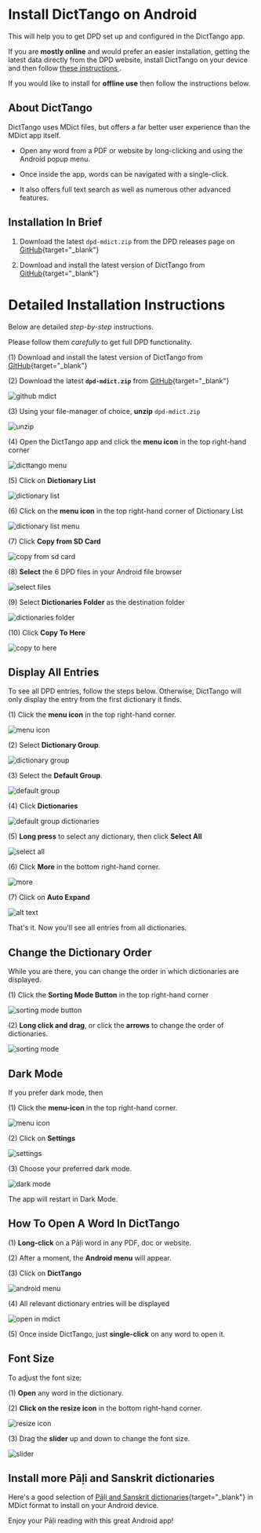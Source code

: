 # Install DictTango on Android

This will help you to get DPD set up and configured in the DictTango app.

If you are __mostly online__ and would prefer an easier installation, getting the latest data directly from the DPD website, install DictTango on your device and then follow [these instructions   ](../webapp/api_dicttango.md). 

If you would like to install for __offline use__ then follow the instructions below.

## About DictTango

DictTango uses MDict files, but offers a far better user experience than the MDict app itself.

- Open any word from a PDF or website by long-clicking and using the Android popup menu.

- Once inside the app, words can be navigated with a single-click.

- It also offers full text search as well as numerous other advanced features.

## Installation In Brief

1. Download the latest `dpd-mdict.zip` from the DPD releases page on [GitHub](https://github.com/digitalpalidictionary/dpd-db/releases/latest){target="_blank"}

2. Download and install the latest version of DictTango from [GitHub](https://github.com/Jimex/DictTango-Android/releases/latest){target="_blank"}

# Detailed Installation Instructions

Below are detailed *step-by-step* instructions. 

Please follow them *carefully* to get full DPD functionality. 

(1) Download and install the latest version of DictTango from [GitHub](https://github.com/Jimex/DictTango-Android/releases/latest){target="_blank"}

(2) Download the latest **`dpd-mdict.zip`** from [GitHub](https://github.com/digitalpalidictionary/dpd-db/releases/latest){target="_blank"}

![github mdict](../pics/dicttango2/0_github.png)

(3) Using your file-manager of choice, **unzip** `dpd-mdict.zip` 

![unzip](../pics/dicttango2/2_extract.jpg)

(4) Open the DictTango app and click the **menu icon** in the top right-hand corner 

![dicttango menu](../pics/dicttango2/4_menu.jpg)

(5) Click on **Dictionary List** 

![dictionary list](../pics/dicttango2/5_dictionary_list.jpg)

(6) Click on the **menu icon** in the top right-hand corner of Dictionary List 

![dictionary list menu](../pics/dicttango2/6_dictionary_list_menu.jpg)

(7) Click **Copy from SD Card** 

![copy from sd card](../pics/dicttango2/7_copy_from_sd_card.jpg)

(8) **Select** the 6 DPD files in your Android file browser 

![select files](../pics/dicttango2/8_select.jpg)

(9) Select **Dictionaries Folder** as the destination folder 

![dictionaries folder](../pics/dicttango2/9_dictionaries_folder.jpg)

(10) Click **Copy To Here** 

![copy to here](../pics/dicttango2/10_copy_here.jpg)


## Display All Entries

To see all DPD entries, follow the steps below. Otherwise, DictTango will only display the entry from the first dictionary it finds.

(1) Click the **menu icon** in the top right-hand corner.

![menu icon](../pics/dicttango2/4_menu.jpg)

(2) Select **Dictionary Group**. 

![dictionary group](../pics/dicttango2/dictionary_group.jpg)

(3) Select the **Default Group**.

![default group](../pics/dicttango2/default_group.jpg)

(4) Click **Dictionaries**

![default group dictionaries](../pics/dicttango2/default_group_dictionaries.jpg)

(5) **Long press** to select any dictionary, then click **Select All** 

![select all](../pics/dicttango2/default_group_select_all.jpg)

(6) Click **More** in the bottom right-hand corner. 

![more](../pics/dicttango2/default_group_more.jpg)

(7) Click on **Auto Expand** 

![alt text](../pics/dicttango2/dictionary_group_auto_expand.jpg)

That's it. Now you'll see all entries from all dictionaries. 


## Change the Dictionary Order

While you are there, you can change the order in which dictionaries are displayed.

(1) Click the **Sorting Mode Button** in the top right-hand corner 

![sorting mode button](../pics/dicttango2/sorting_mode_button.jpg)

(2) **Long click and drag**, or click the **arrows** to change the order of dictionaries. 

![sorting mode](../pics/dicttango2/sorting_mode.jpg)


## Dark Mode

If you prefer dark mode, then

(1) Click the **menu-icon** in the top right-hand corner. 

![menu icon](../pics/dicttango2/4_menu.jpg)  

(2) Click on **Settings** 

![settings](../pics/dicttango2/settings.jpg)

(3) Choose your preferred dark mode. 

![dark mode](../pics/dicttango2/dark_mode.jpg)

The app will restart in Dark Mode.



## How To Open A Word In DictTango

(1) **Long-click** on a Pāḷi word in any PDF, doc or website.

(2) After a moment, the **Android menu** will appear.

(3) Click on **DictTango** 

![android menu](../pics/dicttango2/android_menu.jpg)

(4) All relevant dictionary entries will be displayed 

![open in mdict](../pics/dicttango2/android_opened.jpg)

(5) Once inside DictTango, just **single-click** on any word to open it. 


## Font Size

To adjust the font size:

(1) **Open** any word in the dictionary.

(2) **Click on the resize icon** in the bottom right-hand corner.

![resize icon](../pics/dicttango2/resize.jpg)

(3) Drag the **slider** up and down to change the font size.

![slider](../pics/dicttango2/slider.jpg)


## Install more Pāḷi and Sanskrit dictionaries

Here's a good selection of [Pāḷi and Sanskrit dictionaries](https://github.com/digitalpalidictionary/dpd-db/tree/main/exporter/other_dictionaries){target="_blank"} in MDict format to install on your Android device.

Enjoy your Pāḷi reading with this great Android app!
